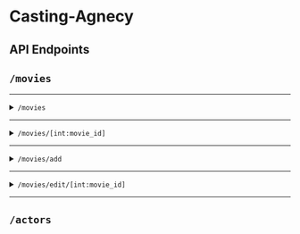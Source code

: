 # Casting-Agnecy

## API Endpoints


## `/movies`
<hr />
<details>
<summary><code>/movies</code></summary>

- Allowed methods:
  - `GET` :
    - Permission: `get:movies` 
    - Return an object with one key `movies` which is a list of all movies
    <details>
      <summary>Example:</summary>
    
      ```
          {
              "movies": [
                  {
                      "id": 1,
                      "release_date": "2021-07-22 21:36:18.800277",
                      "title": "test_movie"
                  },
                  {
                      "id": 2,
                      "release_date": "2021-07-22 21:36:39.076350",
                      "title": "test_movie"
                  },
                  {
                      "id": 3,
                      "release_date": "2021-07-22 21:36:47.650692",
                      "title": "test_movie"
                  }
              ]
          }
      ```
  
    </details> 
</details>
<hr/>

<details>
<summary><code>/movies/[int:movie_id]</code></summary>

- Allowed methods:
  - `GET` :
    - Permission: `get:movies` 
    - Return an object with one key `movie` which is the movie with the same id as in the URL
    <details>
      <summary>Example:</summary>
  
      ```
          {
              "movie": {
                  "id": 1,
                  "release_date": "2021-07-22 21:36:18.800277",
                  "title": "test_movie"
              }
          }
      ```
  
    </details> 
  <hr />
  
  - `DELETE` :
    - Permission: `delete:movies` 
    - Return an object with one key `id` after removing the movie with this is ID
    <details>
      <summary>Example:</summary>
    
        ```
            {
    "id": 1
}
        ```
  
    </details>
  <hr />

</details>
<hr />

<details>
<summary><code>/movies/add</code></summary>

- Allowed methods:
  - `POST` :
    - Permission: `add:movies` 
    - Parameters: takes a json object with `title`, and `release_date`
    - Return an object with one key `movie` which is the new movie created
    <details>
      <summary>Example:</summary>
      
      ```
      Parameters:
          {
              "title": "new movie",
              "release_date": "2021-07-22 21:36:39.076350"
          }
      -------------------------------------------------------
      Return: 
          {
              "movie": {
                  "id": 20,
                  "release_date": "2021-07-22 21:36:39.076350",
                  "title": "new movie"
              }
          }
      ```
  
    </details> 
</details>
<hr/>

<details>
<summary><code>/movies/edit/[int:movie_id]</code></summary>

- Allowed methods:
  - `PATCH` :
    - Permission: `edit:movies` 
    - Parameters: takes a json object with optional keys `title`, and `release_date`
        - the key given get updated, and the others stay the same
    - Return an object with one key `movie` which is the movie with the given ID after updating it with the data in the request
    <details>
      <summary>Example:</summary>
      
      ```
      Parameters:
          {
              "title": "edited movie"
          }
      -------------------------------------------------------
      Return: 
          {
              "movie": {
                  "id": 20,
                  "release_date": "2021-07-22 21:36:39.076350",
                  "title": "edited movie"
              }
          }
      ```
  
    </details> 
</details>
<hr/>

## `/actors`
